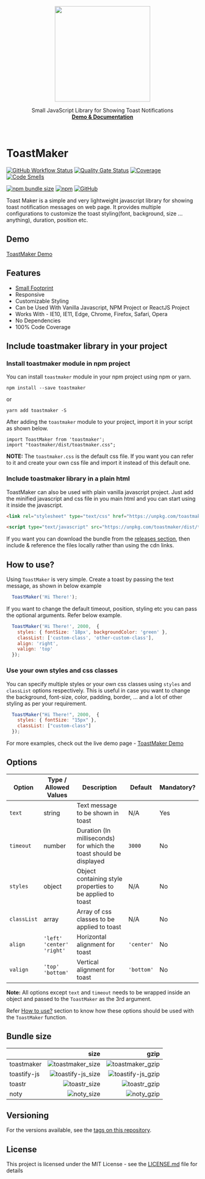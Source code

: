 <p align="center">
  <a href="https://toastmaker.wirehall.com">
    <img src="https://raw.githubusercontent.com/vivekweb2013/toastmaker/master/docs/favicon.svg" width="250">
  </a>

  <p align="center">
    Small JavaScript Library for Showing Toast Notifications
    <br>
    <a href="https://vivekweb2013.github.io/toastmaker/"><strong>Demo & Documentation</strong></a>
  </p>
</p>

<br>

# ToastMaker

[![GitHub Workflow Status](https://img.shields.io/github/workflow/status/vivekweb2013/toastmaker/npm-build?color=forestgreen)](https://github.com/vivekweb2013/toastmaker/actions?query=workflow%3Anpm-build)
[![Quality Gate Status](https://sonarcloud.io/api/project_badges/measure?project=vivekweb2013_toastmaker&metric=alert_status)](https://sonarcloud.io/dashboard?id=vivekweb2013_toastmaker)
[![Coverage](https://sonarcloud.io/api/project_badges/measure?project=vivekweb2013_toastmaker&metric=coverage)](https://sonarcloud.io/dashboard?id=vivekweb2013_toastmaker)
[![Code Smells](https://sonarcloud.io/api/project_badges/measure?project=vivekweb2013_toastmaker&metric=code_smells)](https://sonarcloud.io/dashboard?id=vivekweb2013_toastmaker)

[![npm bundle size](https://img.shields.io/bundlephobia/minzip/toastmaker)](https://bundlephobia.com/result?p=toastmaker)
[![npm](https://img.shields.io/npm/v/toastmaker)](https://www.npmjs.com/package/toastmaker)
[![GitHub](https://img.shields.io/github/license/vivekweb2013/toastmaker?color=blue)](LICENSE)

Toast Maker is a simple and very lightweight javascript library for showing toast notification messages on web page. It provides multiple configurations to customize the toast styling(font, background, size ... anything), duration, position etc.

## Demo

[ToastMaker Demo](https://vivekweb2013.github.io/toastmaker/)

## Features

* [Small Footprint](#bundle-size)
* Responsive
* Customizable Styling
* Can be Used With Vanilla Javascript, NPM Project or ReactJS Project
* Works With - IE10, IE11, Edge, Chrome, Firefox, Safari, Opera
* No Dependencies
* 100% Code Coverage

## Include toastmaker library in your project

### Install toastmaker module in npm project
You can install `toastmaker` module in your npm project using npm or yarn.

```
npm install --save toastmaker
```

or

```
yarn add toastmaker -S
```

After adding the `toastmaker` module to your project, import it in your script as shown below.
```
import ToastMaker from 'toastmaker';
import "toastmaker/dist/toastmaker.css";
```

**NOTE:** The `toastmaker.css` is the default css file. If you want you can refer to it and create your own css file and import it instead of this default one.

### Include toastmaker library in a plain html
ToastMaker can also be used with plain vanilla javascript project. Just add the minified javascript and css file in you main html and you can start using it inside the javascript.

```html
<link rel="stylesheet" type="text/css" href="https://unpkg.com/toastmaker/dist/toastmaker.min.css">

<script type="text/javascript" src="https://unpkg.com/toastmaker/dist/toastmaker.min.js"></script>
```
If you want you can download the bundle from the [releases section](https://github.com/vivekweb2013/toastmaker/releases/latest), then include & reference the files locally rather than using the cdn links.

## How to use?
Using `ToastMaker` is very simple. Create a toast by passing the text message, as shown in below example

```javascript
  ToastMaker('Hi There!');
```

If you want to change the default timeout, position, styling etc you can pass the optional arguments. Refer below example.

```javascript
  ToastMaker('Hi There!', 2000,  {
    styles: { fontSize: '18px', backgroundColor: 'green' },
    classList: ['custom-class', 'other-custom-class'],
    align: 'right',
    valign: 'top'
  });
```

### Use your own styles and css classes

You can specify multiple styles or your own css classes using `styles` and `classList` options respectively. This is useful in case you want to change the background, font-size, color, padding, border, ... and a lot of other styling as per your requirement.

```javascript
  ToastMaker("Hi There!", 2000,  {
    styles: { fontSize: "15px" },
    classList: ["custom-class"]
  });
```

For more examples, check out the live demo page - [ToastMaker Demo](https://vivekweb2013.github.io/toastmaker/)

## Options

| Option | Type / Allowed Values | Description | Default | Mandatory?
|-----------------|-----------------|------------------|-----------------|-----------------|
| `text` | string | Text message to be shown in toast | N/A | Yes |
| `timeout` | number | Duration (In milliseconds) for which the toast should be displayed | `3000` | No |
| `styles` | object | Object containing style properties to be applied to toast | N/A | No |
| `classList` | array | Array of css classes to be applied to toast | N/A | No |
| `align` | `'left'` <BR /> `'center'` <BR /> `'right'` | Horizontal alignment for toast | `'center'` | No |
| `valign` | `'top'` <BR /> `'bottom'` | Vertical alignment for toast | `'bottom'` | No |

**Note:** All options except `text` and `timeout` needs to be wrapped inside an object and passed to the `ToastMaker` as the 3rd argument. 

Refer [How to use?](#how-to-use) section to know how these options should be used with the `ToastMaker` function.


## Bundle size

|              |                size |                gzip |
| :----------- | ------------------: | ------------------: |
| toastmaker   |  ![toastmaker_size] |  ![toastmaker_gzip] |
| toastify-js  | ![toastify-js_size] | ![toastify-js_gzip] |
| toastr       |      ![toastr_size] |      ![toastr_gzip] |
| noty         |        ![noty_size] |        ![noty_gzip] |

[toastmaker_size]: https://img.shields.io/bundlephobia/min/toastmaker
[toastmaker_gzip]: https://img.shields.io/bundlephobia/minzip/toastmaker
[toastify-js_size]: https://img.shields.io/bundlephobia/min/toastify-js
[toastify-js_gzip]: https://img.shields.io/bundlephobia/minzip/toastify-js
[toastr_size]: https://img.shields.io/bundlephobia/min/toastr
[toastr_gzip]: https://img.shields.io/bundlephobia/minzip/toastr
[noty_size]: https://img.shields.io/bundlephobia/min/noty
[noty_gzip]: https://img.shields.io/bundlephobia/minzip/noty

## Versioning

For the versions available, see the [tags on this repository](https://github.com/vivekweb2013/toastmaker/tags). 

## License

This project is licensed under the MIT License - see the [LICENSE.md](LICENSE.md) file for details

